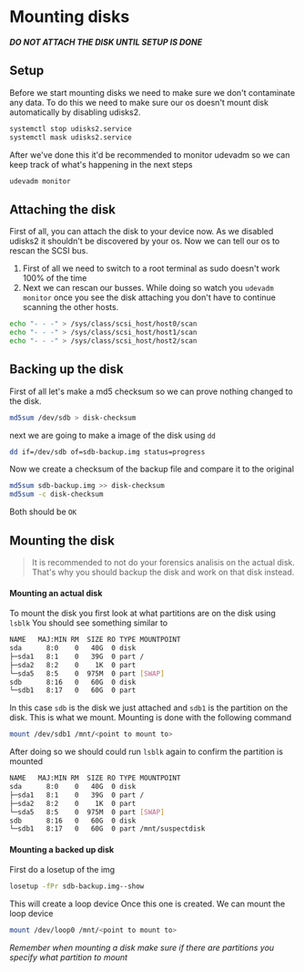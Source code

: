 # Mounting disks

***DO NOT ATTACH THE DISK UNTIL SETUP IS DONE***
## Setup
Before we start mounting disks we need to make sure we don't contaminate any data.
To do this we need to make sure our os doesn't mount disk automatically by disabling udisks2.
```bash
systemctl stop udisks2.service
systemctl mask udisks2.service
```

After we've done this it'd be recommended to monitor udevadm so we can keep track of what's happening in the next steps
```bash
udevadm monitor
```
## Attaching the disk

First of all, you can attach the disk to your device now. As we disabled udisks2 it shouldn't be discovered by your os. Now we can tell our os to rescan the SCSI bus.
1. First of all we need to switch to a root terminal as sudo doesn't work 100% of the time
2. Next we can rescan our busses. While doing so watch you `udevadm monitor` once you see the disk attaching you don't have to continue scanning the other hosts.
```bash
echo "- - -" > /sys/class/scsi_host/host0/scan
echo "- - -" > /sys/class/scsi_host/host1/scan
echo "- - -" > /sys/class/scsi_host/host2/scan
```

## Backing up the disk

First of all let's make a md5 checksum so we can prove nothing changed to the disk.
```bash
md5sum /dev/sdb > disk-checksum
```
next we are going to make a image of the disk using `dd`
```bash
dd if=/dev/sdb of=sdb-backup.img status=progress
```
Now we create a checksum of the backup file and compare it to the original
```bash
md5sum sdb-backup.img >> disk-checksum
md5sum -c disk-checksum
```
Both should be `OK`

## Mounting the disk

> It is recommended to not do your forensics analisis on the actual disk. That's why you should backup the disk and work on that disk instead.

#### Mounting an actual disk

To mount the disk you first look at what partitions are on the disk using `lsblk` 
You should see something similar to
```bash
NAME   MAJ:MIN RM  SIZE RO TYPE MOUNTPOINT
sda      8:0    0   40G  0 disk 
├─sda1   8:1    0   39G  0 part /
├─sda2   8:2    0    1K  0 part 
└─sda5   8:5    0  975M  0 part [SWAP]
sdb      8:16   0   60G  0 disk 
└─sdb1   8:17   0   60G  0 part
```
In this case `sdb` is the disk we just attached and `sdb1` is the partition on the disk. This is what we mount.
Mounting is done with the following command
```bash
mount /dev/sdb1 /mnt/<point to mount to>
```
After doing so we should could run `lsblk` again to confirm the partition is mounted
```bash
NAME   MAJ:MIN RM  SIZE RO TYPE MOUNTPOINT
sda      8:0    0   40G  0 disk 
├─sda1   8:1    0   39G  0 part /
├─sda2   8:2    0    1K  0 part 
└─sda5   8:5    0  975M  0 part [SWAP]
sdb      8:16   0   60G  0 disk 
└─sdb1   8:17   0   60G  0 part /mnt/suspectdisk
```

#### Mounting a backed up disk

First do a losetup of the img
```bash
losetup -fPr sdb-backup.img--show
```
This will create a loop device
Once this one is created. We can mount the loop device
```bash
mount /dev/loop0 /mnt/<point to mount to>
```

*Remember when mounting a disk make sure if there are partitions you specify what partition to mount*